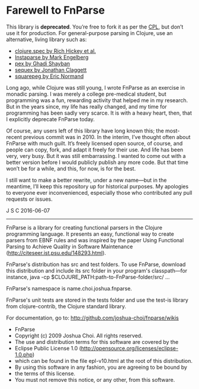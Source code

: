 # Farewell to FnParse

This library is **deprecated**. You’re free to fork it as per the [CPL](https://en.wikipedia.org/wiki/Common_Public_License), but don’t use it for production. For general-purpose parsing in Clojure, use an alternative, living library such as:

* [clojure.spec by Rich Hickey et al.](http://clojure.org/about/spec)
* [Instaparse by Mark Engelberg](https://github.com/Engelberg/instaparse)
* [pex by Ghadi Shayban](https://github.com/ghadishayban/pex)
* [sequex by Jonathan Claggett](https://github.com/jclaggett/seqex)
* [squarepeg by Eric Normand](https://github.com/ericnormand/squarepeg)

Long ago, while Clojure was still young, I wrote FnParse as an exercise in monadic parsing. I was merely a college pre-medical student, but programming was a fun, rewarding activity that helped me in my research. But in the years since, my life has really changed, and my time for programming has been sadly very scarce. It is with a heavy heart, then, that I explicitly deprecate FnParse today.

Of course, any users left of this library have long known this; the most-recent previous commit was in 2010. In the interim, I’ve thought often about FnParse with much guilt. It’s freely licensed open source, of course, and people can copy, fork, and adapt it freely for their use. And life has been very, very busy. But it was still embarrassing. I wanted to come out with a better version before I would publicly publish any more code. But that time won’t be for a while, and this, for now, is for the best.

I still want to make a better rewrite, under a new name—but in the meantime, I’ll keep this repository up for historical purposes. My apologies to everyone ever inconvenienced, especially those who contributed any pull requests or issues.

J S C
2016-06-07

***

FnParse is a library for creating functional parsers in the Clojure programming
language. It presents an easy, functional way to create parsers from EBNF rules and
was inspired by the paper Using Functional Parsing to Achieve Quality in Software
Maintenance (http://citeseer.ist.psu.edu/148293.html).

FnParse's distribution has src and test folders. To use FnParse, download this
distribution and include its src folder in your program's classpath—for instance,
  java -cp $CLOJURE_PATH:path-to-FnParse-folder/src/ ...

FnParse's namespace is name.choi.joshua.fnparse.

FnParse's unit tests are stored in the tests folder and use the test-is library
from clojure-contrib, the Clojure standard library.

For documentation, go to: http://github.com/joshua-choi/fnparse/wikis

 *   FnParse
 *   Copyright (c) 2009 Joshua Choi. All rights reserved.
 *   The use and distribution terms for this software are covered by the
 *   Eclipse Public License 1.0 (http://opensource.org/licenses/eclipse-1.0.php)
 *   which can be found in the file epl-v10.html at the root of this distribution.
 *   By using this software in any fashion, you are agreeing to be bound by
 * 	 the terms of this license.
 *   You must not remove this notice, or any other, from this software.
